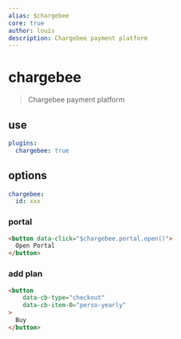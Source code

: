 ```yaml
---
alias: $chargebee
core: true
author: louis
description: Chargebee payment platform
---
```

# chargebee

> Chargebee payment platform

## use

```yaml
plugins:
  chargebee: true
```

## options

```yaml
chargebee:
  id: xxx
```

### portal

```markdown
<button data-click="$chargebee.portal.open()">
  Open Portal
</button>
```

### add plan

```markdown
<button 
	data-cb-type="checkout" 
	data-cb-item-0="perso-yearly"
>
  Buy
</button>
```